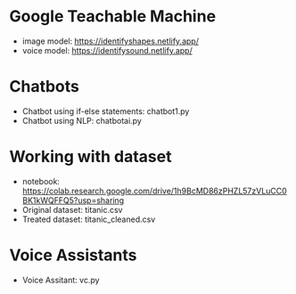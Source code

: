 # Google Teachable Machine
- image model: https://identifyshapes.netlify.app/
- voice model: https://identifysound.netlify.app/

# Chatbots
- Chatbot using if-else statements: chatbot1.py
- Chatbot using NLP: chatbotai.py

# Working with dataset
- notebook: https://colab.research.google.com/drive/1h9BcMD86zPHZL57zVLuCC0BK1kWQFFQ5?usp=sharing
- Original dataset: titanic.csv
- Treated dataset: titanic_cleaned.csv

#  Voice Assistants
- Voice Assitant: vc.py
